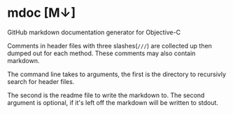 # mdoc [M↓]

GitHub markdown documentation generator for Objective-C

Comments in header files with three slashes(`///`) are collected up then dumped out for each method. These comments may also contain markdown.

The command line takes to arguments, the first is the directory to recursivly search for header files.

The second is the readme file to write the markdown to. The second argument is optional, if it's left off the markdown will be written to stdout.